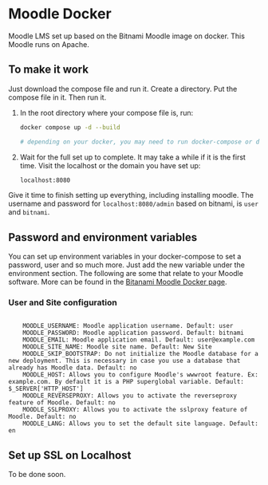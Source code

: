 # Moodle Docker

Moodle LMS set up based on the Bitnami Moodle image on docker. This Moodle runs on Apache.

## To make it work

Just download the compose file and run it. Create a directory. Put the compose file in it. Then run it.

1. In the root directory where your compose file is, run:

      ``` bash
      docker compose up -d --build 

      # depending on your docker, you may need to run docker-compose or docker compose
      ```

1. Wait for the full set up to complete. It may take a while if it is the first time. Visit the localhost or the domain you have set up:

      ```bash
      localhost:8080
      ```

Give it time to finish setting up everything, including installing moodle. The username and password for `localhost:8080/admin` based on bitnami, is `user` and `bitnami`.

## Password and environment variables

You can set up environment variables in your docker-compose to set a password, user and so much more. Just add the new variable under the environment section. The following are some that relate to your Moodle software. More can be found in the [Bitanami Moodle Docker page](https://hub.docker.com/r/bitnami/moodle/).

### User and Site configuration

```docker

    MOODLE_USERNAME: Moodle application username. Default: user
    MOODLE_PASSWORD: Moodle application password. Default: bitnami
    MOODLE_EMAIL: Moodle application email. Default: user@example.com
    MOODLE_SITE_NAME: Moodle site name. Default: New Site
    MOODLE_SKIP_BOOTSTRAP: Do not initialize the Moodle database for a new deployment. This is necessary in case you use a database that already has Moodle data. Default: no
    MOODLE_HOST: Allows you to configure Moodle's wwwroot feature. Ex: example.com. By default it is a PHP superglobal variable. Default: $_SERVER['HTTP_HOST']
    MOODLE_REVERSEPROXY: Allows you to activate the reverseproxy feature of Moodle. Default: no
    MOODLE_SSLPROXY: Allows you to activate the sslproxy feature of Moodle. Default: no
    MOODLE_LANG: Allows you to set the default site language. Default: en

```

## Set up SSL on Localhost

To be done soon.
